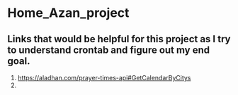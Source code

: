# Home_Azan_project

## Links that would be helpful for this project as I try to understand crontab and figure out my end goal.

1. https://aladhan.com/prayer-times-api#GetCalendarByCitys
2. 
